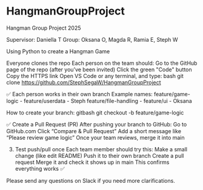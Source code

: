 # HangmanGroupProject
Hangman Group Project 2025

Supervisor: Daniella T
Group: Oksana O, Magda R, Ramia E, Steph W

Using Python to create a Hangman Game


Everyone clones the repo
Each person on the team should:
Go to the GitHub page of the repo (after you’ve been invited)
Click the green "Code" button
Copy the HTTPS link
Open VS Code or any terminal, and type:
bash
git clone 
https://github.com/StephSegaW/HangmanGroupProject


:white_check_mark: Each person works in their own branch
Example names:
feature/game-logic -
feature/userdata - Steph
feature/file-handling - 
feature/ui - Oksana

How to create your branch:
gitbash
git checkout -b feature/game-logic

:white_check_mark: Create a Pull Request (PR)
After pushing your branch to GitHub:
Go to
GitHub.com
Click “Compare & Pull Request”
Add a short message like “Please review game logic”
Once your team reviews,
merge it into main

3. Test push/pull once
Each team member should try this:
Make a small change (like edit README)
Push it to their own branch
Create a pull request
Merge it and check it shows up in main
This confirms everything works :white_check_mark:


Please send any questions on Slack if you need more clarifications.
